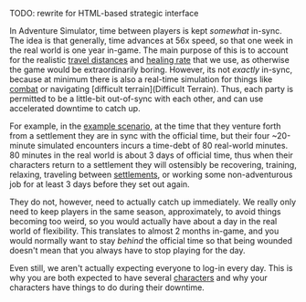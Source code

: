 TODO: rewrite for HTML-based strategic interface

In Adventure Simulator, time between players is kept *somewhat* in-sync. The idea is that generally, time advances at 56x speed, so that one week in the real world is one year in-game. The main purpose of this is to account for the realistic [travel distances](Travel.md) and [healing rate](Health.md) that we use, as otherwise the game would be extraordinarily boring. However, its not *exactly* in-sync, because at minimum there is also a real-time simulation for things like [combat](Combat.md) or navigating [difficult terrain](Difficult Terrain). Thus, each party is permitted to be a little-bit out-of-sync with each other, and can use accelerated downtime to catch up.

For example, in the [example scenario](Scenario), at the time that they venture forth from a settlement they are in sync with the official time, but their four ~20-minute simulated encounters incurs a time-debt of 80 real-world minutes. 80 minutes in the real world is about 3 days of official time, thus when their characters return to a settlement they will ostensibly be recovering, training, relaxing, traveling between [settlements](Settlement.md), or working some non-adventurous job for at least 3 days before they set out again.

They do not, however, need to actually catch up immediately. We really only need to keep players in the same season, approximately, to avoid things becoming too weird, so you would actually have about a day in the real world of flexibility. This translates to almost 2 months in-game, and you would normally want to stay *behind* the official time so that being wounded doesn't mean that you always have to stop playing for the day.

Even still, we aren't actually expecting everyone to log-in every day. This is why you are both expected to have several [characters](Characters) and why your characters have things to do during their downtime.